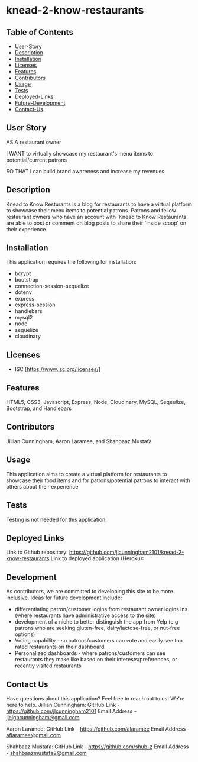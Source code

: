 # knead-2-know-restaurants

## Table of Contents

- [User-Story](#user-story)
- [Description](#description)
- [Installation](#installation)
- [Licenses](#licenses)
- [Features](#features)
- [Contributors](#contributors)
- [Usage](#usage)
- [Tests](#tests)
- [Deployed-Links](#links)
- [Future-Development](#development)
- [Contact-Us](#Contact-Us)

## User Story

AS A restaurant owner

I WANT to virtually showcase my restaurant's menu items to potential/current patrons

SO THAT I can build brand awareness and increase my revenues

## Description

Knead to Know Resturants is a blog for restaurants to have a virtual platform to showcase their menu items to potential patrons. Patrons and fellow restaurant owners who have an account with 'Knead to Know Restaurants' are able to post or comment on blog posts to share their 'inside scoop' on their experience.

## Installation

This application requires the following for installation:

- bcrypt
- bootstrap
- connection-session-sequelize
- dotenv
- express
- express-session
- handlebars
- mysql2
- node
- sequelize
- cloudinary

## Licenses

- ISC [https://www.isc.org/licenses/]

## Features

HTML5, CSS3, Javascript, Express, Node, Cloudinary, MySQL, Seqeulize, Bootstrap, and Handlebars

## Contributors

Jillian Cunningham, Aaron Laramee, and Shahbaaz Mustafa

## Usage

This application aims to create a virtual platform for restaurants to showcase their food items and for patrons/potential patrons to interact with others about their experience

## Tests

Testing is not needed for this application.

## Deployed Links

Link to Github repository: https://github.com/jlcunningham2101/knead-2-know-restaurants
Link to deployed application (Heroku):

## Development

As contributors, we are committed to developing this site to be more inclusive. Ideas for future development include:

- differentiating patron/customer logins from restaurant owner logins ins (where restaurants have administrative access to the site)
- development of a niche to better distinguish the app from Yelp (e.g patrons who are seeking gluten-free, dairy/lactose-free, or nut-free options)
- Voting capability - so patrons/customers can vote and easily see top rated restaurants on their dashboard
- Personalized dashboards - where patrons/customers can see restaurants they make like based on their interests/preferences, or recently visited restaurants

## Contact Us

Have questions about this application? Feel free to reach out to us! We're here to help.
Jillian Cunningham:
GitHub Link - https://github.com/jlcunningham2101
Email Address - jleighcunningham@gmail.com

Aaron Laramee:
GitHub Link - https://github.com/alaramee
Email Address - aflaramee@gmail.com

Shahbaaz Mustafa:
GitHub Link - https://github.com/shub-z
Email Address - shahbaazmustafa2@gmail.com
